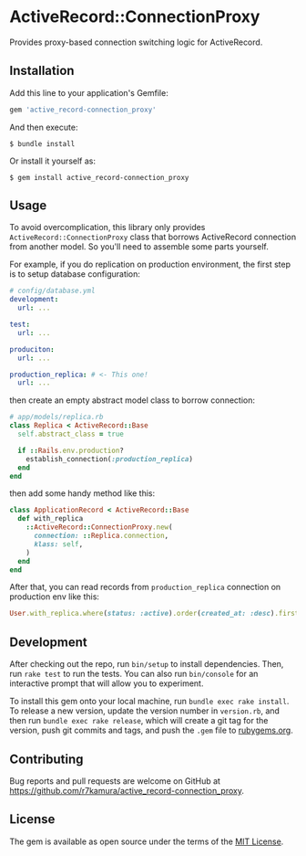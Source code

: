 # ActiveRecord::ConnectionProxy

Provides proxy-based connection switching logic for ActiveRecord.

## Installation

Add this line to your application's Gemfile:

```ruby
gem 'active_record-connection_proxy'
```

And then execute:

    $ bundle install

Or install it yourself as:

    $ gem install active_record-connection_proxy

## Usage

To avoid overcomplication, this library only provides `ActiveRecord::ConnectionProxy` class that borrows ActiveRecord connection from another model.
So you'll need to assemble some parts yourself.

For example, if you do replication on production environment, the first step is to setup database configuration:

```yaml
# config/database.yml
development:
  url: ...

test:
  url: ...

produciton:
  url: ...

production_replica: # <- This one!
  url: ...
```

then create an empty abstract model class to borrow connection:

```ruby
# app/models/replica.rb
class Replica < ActiveRecord::Base
  self.abstract_class = true

  if ::Rails.env.production?
    establish_connection(:production_replica)
  end
end
```

then add some handy method like this:

```ruby
class ApplicationRecord < ActiveRecord::Base
  def with_replica
    ::ActiveRecord::ConnectionProxy.new(
      connection: ::Replica.connection,
      klass: self,
    )
  end
end
```

After that, you can read records from `production_replica` connection on production env like this:

```ruby
User.with_replica.where(status: :active).order(created_at: :desc).first
```

## Development

After checking out the repo, run `bin/setup` to install dependencies. Then, run `rake test` to run the tests. You can also run `bin/console` for an interactive prompt that will allow you to experiment.

To install this gem onto your local machine, run `bundle exec rake install`. To release a new version, update the version number in `version.rb`, and then run `bundle exec rake release`, which will create a git tag for the version, push git commits and tags, and push the `.gem` file to [rubygems.org](https://rubygems.org).

## Contributing

Bug reports and pull requests are welcome on GitHub at https://github.com/r7kamura/active_record-connection_proxy.


## License

The gem is available as open source under the terms of the [MIT License](https://opensource.org/licenses/MIT).
